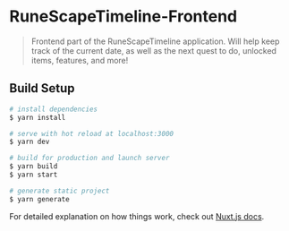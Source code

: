 # RuneScapeTimeline-Frontend

> Frontend part of the RuneScapeTimeline application. Will help keep track of the current date, as well as the next quest to do, unlocked items, features, and more!

## Build Setup

```bash
# install dependencies
$ yarn install

# serve with hot reload at localhost:3000
$ yarn dev

# build for production and launch server
$ yarn build
$ yarn start

# generate static project
$ yarn generate
```

For detailed explanation on how things work, check out [Nuxt.js docs](https://nuxtjs.org).
